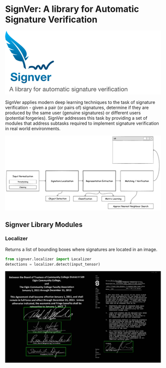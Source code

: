 # SignVer: A library for Automatic Signature Verification

![signver logo - a library for automatic signature verification](docs/images/logo.png) 

SignVer applies modern deep learning techniques to the task of signature verification - 
given a pair (or pairs of) signatures, determine if they are produced by the same user (genuine signatures) or different users (potential forgeries). SignVer addresses this task by providing a set of modules that address subtasks required to implement signature verification in real world environments.

![signver architecture](docs/images/engineeringpipeline.png)



## Signver Library Modules

### Localizer

Returns a list of bounding boxes where signatures are located in an image.

```python
from signver.localizer import Localizer
detections = localizer.detect(input_tensor)
```

![localizer](docs/images/localizer.jpg)